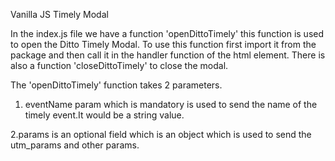 Vanilla JS Timely Modal

In the index.js file we have a function 'openDittoTimely' this function is used to open the Ditto Timely Modal.
To use this function first import it from the package and then call it in the handler function of the html element.
There is also a function 'closeDittoTimely' to close the modal.

The 'openDittoTimely' function takes 2 parameters.

1. eventName param which is mandatory is used to send the name of the timely event.It would be a string value.

2.params is an optional field which is an object which is used to send the utm_params and other params.


